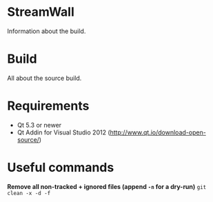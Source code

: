 # StreamWall

Information about the build.


# Build

All about the source build.


# Requirements

- Qt 5.3 or newer
- Qt Addin for Visual Studio 2012 (http://www.qt.io/download-open-source/)


# Useful commands

**Remove all non-tracked + ignored files (append `-n` for a dry-run)**
`git clean -x -d -f`

